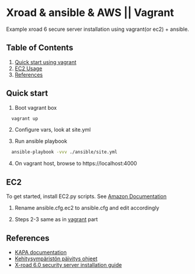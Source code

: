 # Xroad & ansible & AWS || Vagrant 

Example xroad 6 secure server installation using vagrant(or ec2) + ansible.

## Table of Contents
1. [Quick start using vagrant](#quick-start)
2. [EC2 Usage](#ec2)
3. [References](#references)

## Quick start
1. Boot vagrant box
``` Bash
  vagrant up
```

2. Configure vars, look at site.yml

3. Run ansible playbook
``` Bash
  ansible-playbook -vvv ./ansible/site.yml
```

4. On vagrant host, browse to https://localhost:4000

## EC2
To get started, install EC2.py scripts. See [Amazon Documentation](https://aws.amazon.com/blogs/apn/getting-started-with-ansible-and-dynamic-amazon-ec2-inventory-management/)

1. Rename ansible.cfg.ec2 to ansible.cfg and edit accordingly

2. Steps 2-3 same as in [vagrant](#quick-start) part

## References
- [KAPA documentation](https://confluence.csc.fi/download/attachments/50177427/Liitynt%C3%A4palvelimen%20asennus%202015_03_23.pdf?version=1&modificationDate=1427125267011&api=v2)
- [Kehitysympäristön päivitys ohjeet](https://confluence.csc.fi/pages/viewpage.action?pageId=51891551)
- [X-road 6.0 security server installation guide](http://x-road.eu/docs/x-road_v6_security_server_installation_guide_1.4.pdf) 
